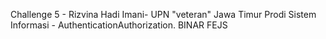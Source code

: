 Challenge 5 - Rizvina Hadi Imani- UPN "veteran" Jawa Timur Prodi Sistem Informasi - AuthenticationAuthorization. BINAR FEJS
